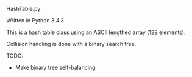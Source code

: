 HashTable.py:

Written in Python 3.4.3

This is a hash table class using an ASCII lengthed array (128 elements).

Collision handling is done with a binary search tree.




TODO:
- Make binary tree self-balancing
